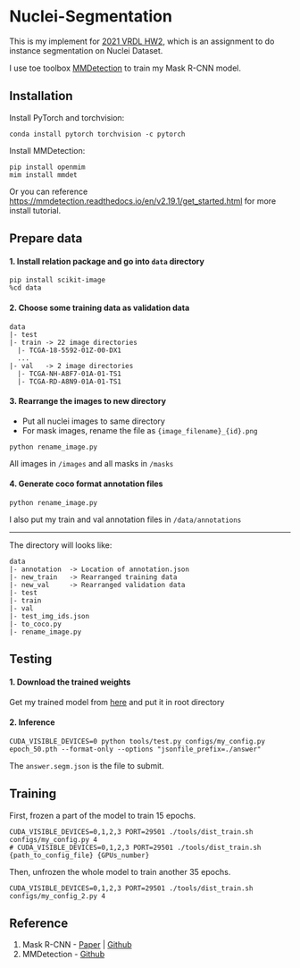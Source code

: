 # Nuclei-Segmentation

This is my implement for [2021 VRDL HW2](https://codalab.lisn.upsaclay.fr/competitions/333?secret_key=3b31d945-289d-4da6-939d-39435b506ee5), which is an assignment to do instance segmentation on Nuclei Dataset.

I use toe toolbox [MMDetection](https://github.com/open-mmlab/mmdetection) to train my Mask R-CNN model.


## Installation

Install PyTorch and torchvision:
```
conda install pytorch torchvision -c pytorch
```
Install MMDetection:
```
pip install openmim
mim install mmdet
```
Or you can reference https://mmdetection.readthedocs.io/en/v2.19.1/get_started.html for more install tutorial.

## Prepare data
#### 1. Install relation package and go into `data` directory
```
pip install scikit-image
%cd data
```
#### 2. Choose some training data as validation data
```
data
|- test
|- train -> 22 image directories
  |- TCGA-18-5592-01Z-00-DX1
  ...
|- val   -> 2 image directories
  |- TCGA-NH-A8F7-01A-01-TS1
  |- TCGA-RD-A8N9-01A-01-TS1
```
#### 3. Rearrange the images to new directory
- Put all nuclei images to same directory
- For mask images, rename the file as `{image_filename}_{id}.png`
```
python rename_image.py
```
All images in `/images` and all masks in `/masks`

#### 4. Generate coco format annotation files
```
python rename_image.py
```
I also put my train and val annotation files in `/data/annotations`

---

The directory will looks like:
```
data
|- annotation  -> Location of annotation.json
|- new_train   -> Rearranged training data
|- new_val     -> Rearranged validation data
|- test
|- train
|- val
|- test_img_ids.json
|- to_coco.py
|- rename_image.py
```

## Testing
#### 1. Download the trained weights 
Get my trained model from [here](https://drive.google.com/file/d/18n7ma7Fxx_CtarzpzTDfWfNesJbptY0G/view?usp=sharing) and put it in root directory

#### 2. Inference
``` 
CUDA_VISIBLE_DEVICES=0 python tools/test.py configs/my_config.py  epoch_50.pth --format-only --options "jsonfile_prefix=./answer"
```
The `answer.segm.json` is the file to submit.

## Training

First, frozen a part of the model to train 15 epochs.
```
CUDA_VISIBLE_DEVICES=0,1,2,3 PORT=29501 ./tools/dist_train.sh configs/my_config.py 4
# CUDA_VISIBLE_DEVICES=0,1,2,3 PORT=29501 ./tools/dist_train.sh {path_to_config_file} {GPUs_number}
```
Then, unfrozen the whole model to train another 35 epochs.
```
CUDA_VISIBLE_DEVICES=0,1,2,3 PORT=29501 ./tools/dist_train.sh configs/my_config_2.py 4
```

## Reference

1. Mask R-CNN - [Paper](https://arxiv.org/abs/1703.06870) | [Github](https://github.com/matterport/Mask_RCNN)
2. MMDetection - [Github](https://github.com/open-mmlab/mmdetection)


